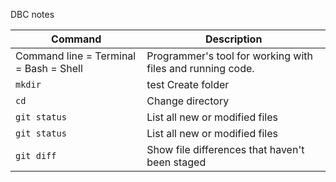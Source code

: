 DBC notes

| Command | Description |
| --- | --- |
|  Command line = Terminal = Bash = Shell | Programmer's tool for working with files and running code.|
| `mkdir` <name of folder> | test Create folder|
| `cd` <name of folder> | Change directory|
| `git status` | List all new or modified files |
| `git status` | List all new or modified files |
| `git diff` | Show file differences that haven't been staged |